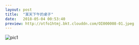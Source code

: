 ```yaml
---
layout: post
title:  "某天下午的桌子"
date:   2018-05-04 00:53:40
preview: http://otfo1htmj.bkt.clouddn.com/OI000008-01.jpeg
---
```


![pic1](http://otfo1htmj.bkt.clouddn.com/OI000008-01.jpeg)